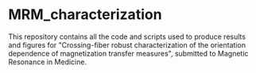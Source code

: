 # MRM_characterization

This repository contains all the code and scripts used to produce results and 
figures for "Crossing-fiber robust characterization of the orientation dependence
of magnetization transfer measures", submitted to Magnetic Resonance in Medicine.